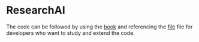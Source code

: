 # ResearchAI

The code can be followed by using the [book](https://nnfs.io) and referencing the [file](./ResearchAI.pdf) file for developers who want to study and extend the code.
